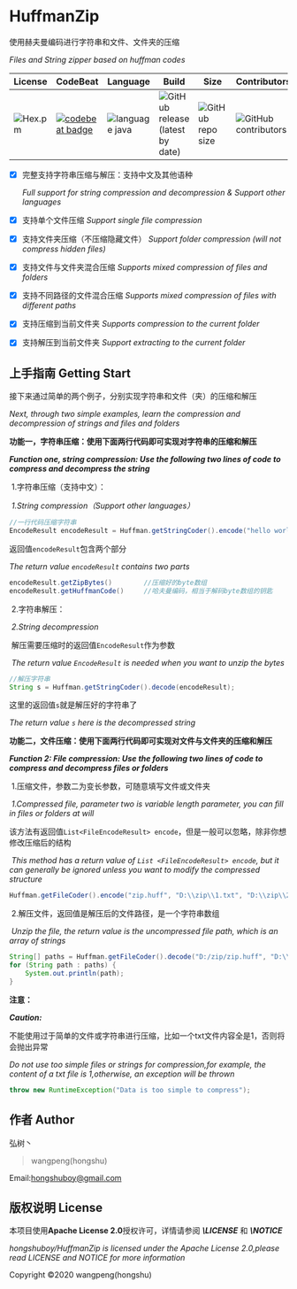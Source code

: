 # HuffmanZip

使用赫夫曼编码进行字符串和文件、文件夹的压缩

*Files and String zipper based on huffman codes*

| License                                        | CodeBeat                                                    | Language                                                     | Build                                                        | Size                                                         | Contributors                                                 |
| ---------------------------------------------- | ------------------------------------------------------------ | ------------------------------------------------------------ | ------------------------------------------------------------ | ------------------------------------------------------------ | ------------------------------------------------------------ |
| ![Hex.pm](https://img.shields.io/hexpm/l/plug) | [![codebeat <br/>badge](https://codebeat.co/badges/32dc030c-9f15-4f40-ab0e-8c0250c2dbe3)](https://codebeat.co/projects/github-com-hongshuboy-huffmanzip-master) | ![language java](<https://img.shields.io/badge/java-v1.8-blue>) | ![GitHub release (latest by date)](https://img.shields.io/github/v/release/hongshuboy/HuffmanZip) | ![GitHub repo size](https://img.shields.io/github/repo-size/hongshuboy/huffmanzip) | ![GitHub contributors](https://img.shields.io/github/contributors/hongshuboy/huffmanzip) |


- [x] 完整支持字符串压缩与解压：支持中文及其他语种

  *Full support for string compression and decompression & Support other languages*

- [x] 支持单个文件压缩  *Support single file compression*

- [x] 支持文件夹压缩（不压缩隐藏文件） *Support folder compression (will not compress hidden files)*

- [x] 支持文件与文件夹混合压缩  *Supports mixed compression of files and folders*

- [x] 支持不同路径的文件混合压缩  *Supports mixed compression of files with different paths*

- [x] 支持压缩到当前文件夹  *Supports compression to the current folder*

- [x] 支持解压到当前文件夹  *Support extracting to the current folder*

## 上手指南 Getting Start

接下来通过简单的两个例子，分别实现字符串和文件（夹）的压缩和解压

*Next, through two simple examples, learn the compression and decompression of strings and files and folders*

**功能一，字符串压缩：使用下面两行代码即可实现对字符串的压缩和解压**

***Function one, string compression: Use the following two lines of code to compress and decompress the string***

​	1.字符串压缩（支持中文）：

​	*1.String compression（Support other languages）*

```java
//一行代码压缩字符串
EncodeResult encodeResult = Huffman.getStringCoder().encode("hello world");
```

返回值`encodeResult`包含两个部分

*The return value `encodeResult` contains two parts*

```java
encodeResult.getZipBytes()        //压缩好的byte数组
encodeResult.getHuffmanCode()     //哈夫曼编码，相当于解码byte数组的钥匙
```

​	2.字符串解压：

​	*2.String decompression*

​	解压需要压缩时的返回值`EncodeResult`作为参数

​	*The return value `EncodeResult` is needed when you want to unzip the bytes*

```java
//解压字符串
String s = Huffman.getStringCoder().decode(encodeResult);
```

这里的返回值`s`就是解压好的字符串了

*The return value `s` here is the decompressed string*

**功能二，文件压缩：使用下面两行代码即可实现对文件与文件夹的压缩和解压**

***Function 2: File compression: Use the following two lines of code to compress and decompress files or folders***

​	1.压缩文件，参数二为变长参数，可随意填写文件或文件夹

​	*1.Compressed file, parameter two is variable length parameter, you can fill in files or folders at will*

​	该方法有返回值`List<FileEncodeResult> encode`，但是一般可以忽略，除非你想修改压缩后的结构

​	*This method has a return value of `List <FileEncodeResult> encode`, but it can generally be ignored unless you want to modify the compressed structure*

```java
Huffman.getFileCoder().encode("zip.huff", "D:\\zip\\1.txt", "D:\\zip\\2.txt");
```

​	2.解压文件，返回值是解压后的文件路径，是一个字符串数组

​	*Unzip the file, the return value is the uncompressed file path, which is an array of strings*

```java
String[] paths = Huffman.getFileCoder().decode("D:/zip/zip.huff", "D:\\zip\\new\\");
for (String path : paths) {
    System.out.println(path);
}
```

**注意：**

***Caution:***

不能使用过于简单的文件或字符串进行压缩，比如一个txt文件内容全是1，否则将会抛出异常

*Do not use too simple files or strings for compression,for example, the content of a txt file is 1,otherwise, an exception will be thrown*

```java
throw new RuntimeException("Data is too simple to compress");
```

## 作者 Author

弘树丶

> wangpeng(hongshu)

Email:hongshuboy@gmail.com

## 版权说明 License 

本项目使用**Apache License 2.0**授权许可，详情请参阅 ***\LICENSE*** 和 ***\NOTICE***

*hongshuboy/HuffmanZip is licensed under the Apache License 2.0,please read LICENSE and NOTICE for more information*

Copyright ©2020 wangpeng(hongshu)


